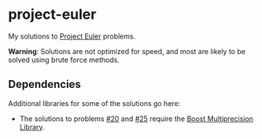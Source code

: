 # project-euler

My solutions to [Project Euler](https://projecteuler.net) problems.

**Warning**: Solutions are not optimized for speed, and most are likely to be solved using brute force methods.

## Dependencies

Additional libraries for some of the solutions go here:
* The solutions to problems [#20](https://projecteuler.net/problem=20) and [#25](https://projecteuler.net/problem=25) require the [Boost Multiprecision Library](https://www.boost.org/doc/libs/1_78_0/libs/multiprecision/doc/html/index.html).